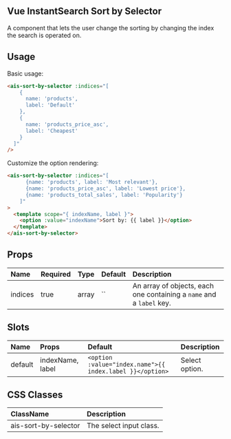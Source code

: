 Vue InstantSearch Sort by Selector
---

A component that lets the user change the sorting by changing the index the search is operated on.

## Usage

Basic usage:

```html
<ais-sort-by-selector :indices="[
    {
      name: 'products',
      label: 'Default'
    },
    {
      name: 'products_price_asc',
      label: 'Cheapest'
    }
  ]"
/>
```

Customize the option rendering:

```html
<ais-sort-by-selector :indices="[
      {name: 'products', label: 'Most relevant'},
      {name: 'products_price_asc', label: 'Lowest price'},
      {name: 'products_total_sales', label: 'Popularity'}
    ]"
>
  <template scope="{ indexName, label }">
    <option :value="indexName">Sort by: {{ label }}</option>
  </template>
</ais-sort-by-selector>
```

## Props

| Name    | Required | Type  | Default | Description                                                          |
|:--------|:---------|:------|:--------|:---------------------------------------------------------------------|
| indices | true     | array | ``      | An array of objects, each one containing a `name` and a `label` key. |


## Slots

| Name    | Props            | Default                                                  | Description    |
|:--------|:-----------------|:---------------------------------------------------------|:---------------|
| default | indexName, label | `<option :value="index.name">{{ index.label }}</option>` | Select option. |

## CSS Classes

| ClassName            | Description             |
|:---------------------|:------------------------|
| ais-sort-by-selector | The select input class. |
